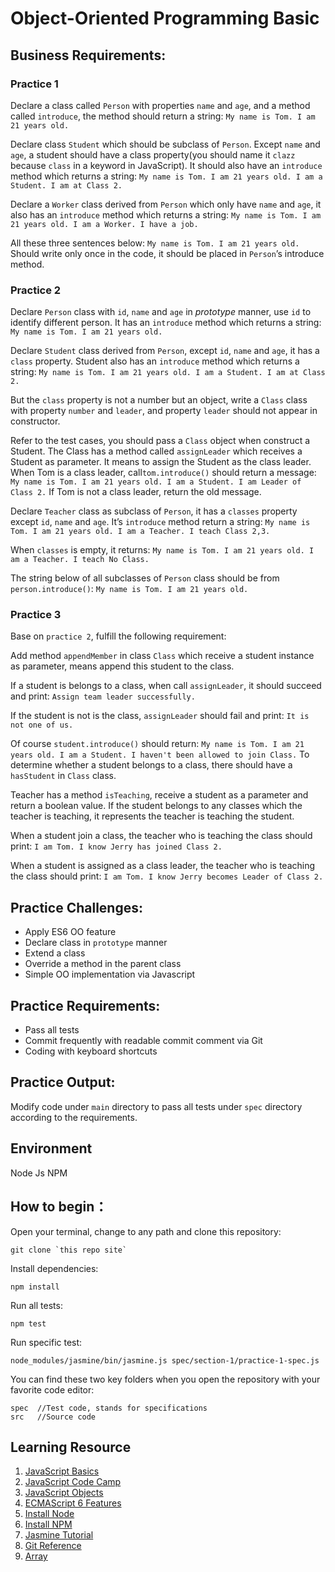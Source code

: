 # Object-Oriented Programming Basic

## Business Requirements:
### Practice 1
Declare a class called `Person` with properties `name` and `age`, and a method called `introduce`, the method should return a string:
`My name is Tom. I am 21 years old.`

Declare class `Student` which should be subclass of `Person`. Except `name` and `age`, a student should have a class property(you should name it `clazz` because `class` in a keyword in JavaScript). It should also have an `introduce` method which returns a string:
`My name is Tom. I am 21 years old. I am a Student. I am at Class 2.`

Declare a `Worker` class derived from `Person` which only have `name` and `age`,  it also has an `introduce` method which returns a string:
`My name is Tom. I am 21 years old. I am a Worker. I have a job.`

All these three sentences below:
`My name is Tom. I am 21 years old.`
Should write only once in the code, it should be placed in `Person`’s introduce method.

### Practice 2
Declare `Person` class with `id`, `name` and `age` in *prototype* manner, use `id` to identify different person. It has an `introduce` method which returns a string:
`My name is Tom. I am 21 years old.`

Declare `Student` class derived from `Person`,  except `id`, `name` and `age`, it has a `class` property. Student also has an `introduce` method which returns a string:
`My name is Tom. I am 21 years old. I am a Student. I am at Class 2.`

But the `class` property is not a number but an object, write a `Class` class with property `number` and `leader`, and property `leader` should not appear in constructor.

Refer to the test cases, you should pass a `Class` object when construct a Student. The Class has a method called `assignLeader` which receives a Student as parameter. It means to assign the Student as the class leader. When Tom is a class leader, call`tom.introduce()` should return a message:
`My name is Tom. I am 21 years old. I am a Student. I am Leader of Class 2.`
If Tom is not a class leader, return the old message.

Declare `Teacher` class as subclass of `Person`, it has a `classes` property except `id`, `name` and `age`. It’s `introduce` method return a string:
`My name is Tom. I am 21 years old. I am a Teacher. I teach Class 2,3.`

When `classes` is empty, it returns:
`My name is Tom. I am 21 years old. I am a Teacher. I teach No Class.`

The string below of all subclasses of `Person` class should be from `person.introduce()`:
`My name is Tom. I am 21 years old.`

### Practice 3

Base on `practice 2`, fulfill the following requirement:

Add method `appendMember` in class `Class` which receive a student instance as parameter, means append this student to the class.

If a student is belongs to a class, when call `assignLeader`, it should succeed and print:
`Assign team leader successfully.`

If the student is not is the class, `assignLeader` should fail and print:
`It is not one of us.`

Of course `student.introduce()` should return:
`My name is Tom. I am 21 years old. I am a Student. I haven't been allowed to join Class.`
To determine whether a student belongs to a class, there should have a `hasStudent` in `Class` class.

Teacher has a method `isTeaching`, receive a student as a parameter and return a boolean value. If the student belongs to any classes which the teacher is teaching, it represents the teacher is teaching the student.

When a student join a class, the teacher who is teaching the class should print:
`I am Tom. I know Jerry has joined Class 2.`

When a student is assigned as a class leader, the teacher who is teaching the class should print:
`I am Tom. I know Jerry becomes Leader of Class 2.`

## Practice Challenges:
* Apply ES6 OO feature 
* Declare class in `prototype` manner
* Extend a class
* Override a method in the parent class
* Simple OO implementation via Javascript

## Practice Requirements:
* Pass all tests
* Commit frequently with readable commit comment via Git
* Coding with keyboard shortcuts

## Practice Output:
Modify code under `main` directory to pass all tests under `spec` directory according to the requirements.

## Environment
Node Js
NPM

## How to begin：
Open your terminal, change to any path and clone this repository:
```
git clone `this repo site`
```
Install dependencies:
```
npm install
```
Run all tests:
```
npm test
```
Run specific test:
```
node_modules/jasmine/bin/jasmine.js spec/section-1/practice-1-spec.js
```
You can find these two key folders when you open the repository with your favorite code editor:
```
spec  //Test code, stands for specifications
src   //Source code
```

## Learning Resource
1. [JavaScript Basics](https://developer.mozilla.org/en-US/docs/Learn/Getting_started_with_the_web/JavaScript_basics)
2. [JavaScript Code Camp](https://www.freecodecamp.org/challenges/comment-your-javascript-code)
3. [JavaScript Objects](https://www.w3schools.com/js/js_objects.asp)
4. [ECMAScript 6 Features](http://es6.ruanyifeng.com/)
5. [Install Node](https://github.com/creationix/nvm)
6. [Install NPM](https://github.com/npm/npm)
7. [Jasmine Tutorial](http://jasmine.github.io/2.4/introduction.html)
8. [Git Reference](https://git-scm.com/docs)
9. [Array](https://developer.mozilla.org/en-US/docs/Web/JavaScript/Reference/Global_Objects/Array)
